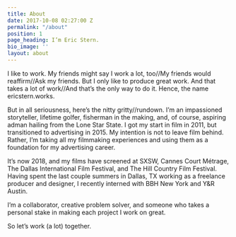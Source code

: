 ```yaml
---
title: About
date: 2017-10-08 02:27:00 Z
permalink: "/about"
position: 1
page_heading: I’m Eric Stern.
bio_image: ''
layout: about
---
```


I like to work. My friends might say I work a lot, too//My friends would reaffirm//Ask my
friends. But I only like to produce great work. And that takes a lot of work//And that’s the only way to do it. Hence, the name ericstern.works.

But in all seriousness, here’s the nitty gritty//rundown. I’m an impassioned storyteller, lifetime golfer, fisherman in the making, and, of course, aspiring adman hailing from the Lone Star State. I got my start in film in 2011, but transitioned to advertising in 2015. My intention is not to leave film behind. Rather, I’m taking all my filmmaking experiences and using them as a foundation for my advertising career.

It’s now 2018, and my films have screened at SXSW, Cannes Court Métrage, The Dallas
International Film Festival, and The Hill Country Film Festival. Having spent the last couple
summers in Dallas, TX working as a freelance producer and designer, I recently interned with
BBH New York and Y&amp;R Austin.

I’m a collaborator, creative problem solver, and someone who takes a personal stake in making
each project I work on great.

So let’s work (a lot) together.